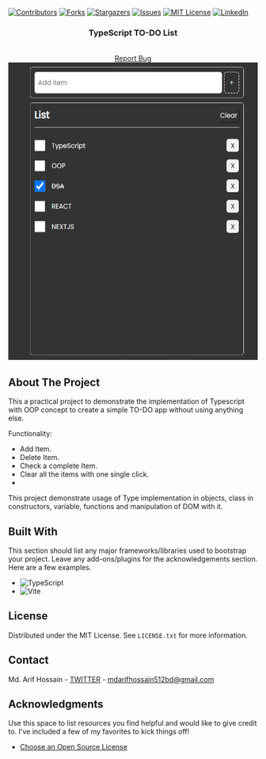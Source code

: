 [![Contributors][contributors-shield]][contributors-url]
[![Forks][forks-shield]][forks-url]
[![Stargazers][stars-shield]][stars-url]
[![Issues][issues-shield]][issues-url]
[![MIT License][license-shield]][license-url]
[![LinkedIn][linkedin-shield]][linkedin-url]

<!-- PROJECT LOGO -->

<div align="center">

   <h3 align="center">TypeScript TO-DO List</h3>
    <br />
    <a href="https://github.com/arifhossain512/Full-Stack-Clone/issues">Report Bug</a>
    <img src="./src/public/img/screenshort.png" height=600 width = 600>
    
  </p>
</div>


<!-- ABOUT THE PROJECT -->
## About The Project

This a  practical project to demonstrate the implementation of Typescript with OOP concept  to create a simple TO-DO app without using anything else.

 Functionality:

* Add Item.
* Delete Item.
* Check a complete Item.
* Clear all the items with one single click. 
* 

This project demonstrate usage of Type implementation in objects, class in constructors, variable, functions and manipulation of DOM with it.




## Built With

This section should list any major frameworks/libraries used to bootstrap your project. Leave any add-ons/plugins for the acknowledgements section. Here are a few examples.


* ![TypeScript][TypeScript]
* ![Vite][Vite]


<!-- LICENSE -->
## License

Distributed under the MIT License. See `LICENSE.txt` for more information.



<!-- CONTACT -->
## Contact

Md. Arif Hossain - [TWITTER](https://twitter.com/arifhossain512) - mdarifhossain512bd@gmail.com


<!-- ACKNOWLEDGMENTS -->
## Acknowledgments

Use this space to list resources you find helpful and would like to give credit to. I've included a few of my favorites to kick things off!

* [Choose an Open Source License](https://choosealicense.com)



<!-- MARKDOWN LINKS  -->

<!-- & IMAGES -->
[product-screenshot]: ./src/public/img/screenshort.png

<!-- GITHUB URLS -->
[linkedin-url]: https://linkedin.com/in/arifhossain512
[license-url]: https://github.com/arifhossain512/Project-TypeScript/LICENSE.txt
[contributors-url]: https://github.com/arifhossain512/Project-TypeScript/graphs/contributors
[forks-url]: https://github.com/arifhossain512/Project-TypeScript/network/members
[stars-url]: https://github.com/arifhossain512/Project-TypeScript/stargazers
[issues-url]: https://github.com/arifhossain512/Project-TypeScript/issues

<!-- BADGES -->

 [contributors-shield]: https://img.shields.io/github/contributors/arifhossain512/Full-Stack-Clone.svg?style=for-the-badge
[forks-shield]: https://img.shields.io/github/forks/arifhossain512/Full-Stack-Clone.svg?style=for-the-badge

[stars-shield]: https://img.shields.io/github/stars/arifhossain512/Full-Stack-Clone.svg?style=for-the-badge

[issues-shield]: https://img.shields.io/github/issues/arifhossain512/Full-Stack-Clone.svg?style=for-the-badge

[license-shield]: https://img.shields.io/github/license/arifhossain512/Full-Stack-Clone.svg?style=for-the-badge

[linkedin-shield]: https://img.shields.io/badge/-LinkedIn-black.svg?style=for-the-badge&logo=linkedin&colorB=555

[Next.js]: https://img.shields.io/badge/next.js-000000?style=for-the-badge&logo=nextdotjs&logoColor=white

<!-- BADGES FOR  TECH STACK -->
[React.js]: https://img.shields.io/badge/React-20232A?style=for-the-badge&logo=react&logoColor=61DAFB
[TypeScript]:https://img.shields.io/badge/TypeScript-20232A?style=for-the-badge&logo=TypeScript
[React-Query]:https://img.shields.io/badge/-React%20Query-20232A?style=for-the-badge&logo=react%20query&logoColor=1572B6
[SASS]:https://img.shields.io/badge/SASS-20232A?style=for-the-badge&logo=SASS&logoColor=1572B6
[Node.js]:https://img.shields.io/badge/Node.js-20232A?style=for-the-badge&logo=node.js
[Express.js]:https://img.shields.io/badge/Express.js-20232A?style=for-the-badge&logo=Express&logoColor=1572B6
[MongoDB]:https://img.shields.io/badge/-MongoDB-20232A?style=for-the-badge&logo=mongodb
[Vue.js]: https://img.shields.io/badge/Vue.js-35495E?style=for-the-badge&logo=vuedotjs&logoColor=4FC08D
[Angular.io]: https://img.shields.io/badge/Angular-DD0031?style=for-the-badge&logo=angular&logoColor=white
[Svelte.dev]: https://img.shields.io/badge/Svelte-4A4A55?style=for-the-badge&logo=svelte&logoColor=FF3E00
[Laravel.com]: https://img.shields.io/badge/Laravel-FF2D20?style=for-the-badge&logo=laravel&logoColor=white
[Bootstrap.com]: https://img.shields.io/badge/Bootstrap-563D7C?style=for-the-badge&logo=bootstrap&logoColor=white
[JQuery.com]: https://img.shields.io/badge/jQuery-0769AD?style=for-the-badge&logo=jquery&logoColor=white
[Vite]:https://img.shields.io/badge/Vite-B73BFE?style=for-the-badge&logo=vite&logoColor=FFD62E

<!-- BADGES WEBSITE -->

[Next-url]: https://nextjs.org/
[React-url]: https://reactjs.org/
[React-Query-url]: https://tanstack.com/
[SASS-url]: https://sass-lang.com/


[Node-url]: https://nodejs.org/

[Express-url]: https://expressjs.com/

[MongoDB-url]: https://www.mongodb.com/
[Vue-url]: https://vuejs.org/

[Angular-url]: https://angular.io/

[Svelte-url]: https://svelte.dev/

[Laravel-url]: https://laravel.com

[Bootstrap-url]: https://getbootstrap.com

[JQuery-url]: https://jquery.com
